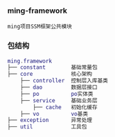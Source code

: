 ### ming-framework

`ming项目SSM框架公共模块
`
### 包结构

``` lua
ming.framework
├── constant        基础常量包
├── core            核心架构
    ├── controller  控制层入库基类
    ├── dao         数据层接口
    ├── po          po实体类
    ├── service     基础业务层
        ├── cache   初始化缓存
    ├── vo          vo基类
├── exception       异常处理
├── util            工具包
```
